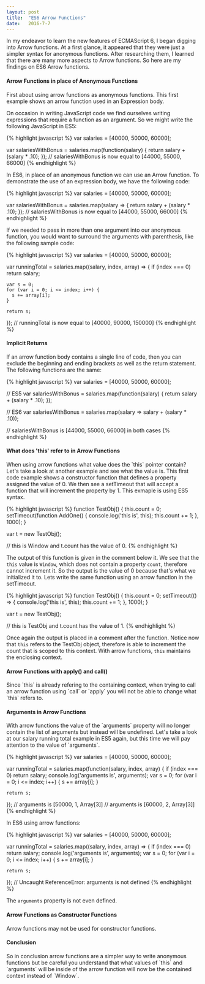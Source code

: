 ```yaml
---
layout: post
title:  "ES6 Arrow Functions"
date:   2016-7-7
---
```


<p class="intro"><span class="dropcap">I</span>n my endeavor to learn the new features of ECMAScript 6, I began digging into Arrow functions.  At a first glance, it appeared that they were just a simpler syntax for anonymous functions.  After researching them, I learned that there are many more aspects to Arrow functions.  So here are my findings on ES6 Arrow functions.</p>

<h4>Arrow Functions in place of Anonymous Functions</h4>
First about using arrow functions as anonymous functions.  This first example shows an arrow function used in an Expression body.

On occasion in writing JavaScript code we find ourselves writing expressions that require a function as an argument.  So we might write the following JavaScript in ES5:

{% highlight javascript %}
var salaries = [40000, 50000, 60000];

var salariesWithBonus = 
  salaries.map(function(salary) {
    return salary + (salary * .10);
  });
// salariesWithBonus is now equal to [44000, 55000, 66000]
{% endhighlight %}

In ES6, in place of an anonymous function we can use an Arrow function.  To demonstrate the use of an expression body, we have the following code:

{% highlight javascript %}
var salaries = [40000, 50000, 60000];

var salariesWithBonus = 
  salaries.map(salary => {
    return salary + (salary * .10);
  });
// salariesWithBonus is now equal to [44000, 55000, 66000]
{% endhighlight %}

If we needed to pass in more than one argument into our anonymous function, you would want to surround the arguments with parenthesis, like the following sample code:

{% highlight javascript %}
var salaries = [40000, 50000, 60000];

var runningTotal = 
  salaries.map((salary, index, array) => {
    if (index === 0) return salary;

    var s = 0;
    for (var i = 0; i <= index; i++) {
      s += array[i];
    }
    
    return s;
  });
// runningTotal is now equal to [40000, 90000, 150000]
{% endhighlight %}

<h4>Implicit Returns</h4>
If an arrow function body contains a single line of code, then you can exclude the beginning and ending brackets as well as the return statement.  The following functions are the same:

{% highlight javascript %}
var salaries = [40000, 50000, 60000];

// ES5
var salariesWithBonus = 
  salaries.map(function(salary) {
    return salary + (salary * .10);
  });

// ES6
var salariesWithBonus = 
  salaries.map(salary => salary + (salary * .10));

// salariesWithBonus is [44000, 55000, 66000] in both cases
{% endhighlight %}

<h4>What does 'this' refer to in Arrow Functions</h4>
When using arrow functions what value does the `this` pointer contain?  Let's take a look at another example and see what the value is.  This first code example shows a constructor function that defines a property assigned the value of 0.  We then see a setTimeout that will accept a function that will increment the property by 1.  This exmaple is using ES5 syntax.

{% highlight javascript %}
function TestObj() {
  this.count = 0;
  setTimeout(function AddOne() {
    console.log('this is', this);
    this.count += 1;
  }, 1000);
}

var t = new TestObj();

// this is Window and t.count has the value of 0.
{% endhighlight %}

The output of this function is given in the comment below it.  We see that the `this` value is `Window`, which does not contain a property `count`, therefore cannot increment it.  So the output is the value of 0 because that's what we initialized it to.  Lets write the same function using an arrow function in the setTimeout.

{% highlight javascript %}
function TestObj() {
  this.count = 0;
  setTimeout(() => {
    console.log('this is', this);
    this.count += 1;
  }, 1000);
}

var t = new TestObj();

// this is TestObj and t.count has the value of 1.
{% endhighlight %}

Once again the output is placed in a comment after the function.  Notice now that `this` refers to the TestObj object, therefore is able to increment the count that is scoped to this context.  With arrow functions, `this` maintains the enclosing context.

<h4>Arrow Functions with apply() and call()</h4>
Since `this` is already refering to the containing context, when trying to call an arrow function using `call` or `apply` you will not be able to change what `this` refers to.

<h4>Arguments in Arrow Functions</h4>
With arrow functions the value of the `arguments` property will no longer contain the list of arguments but instead will be undefined.  Let's take a look at our salary running total example in ES5 again, but this time we will pay attention to the value of `arguments`.

{% highlight javascript %}
var salaries = [40000, 50000, 60000];

var runningTotal = 
  salaries.map(function(salary, index, array) {
    if (index === 0) return salary;
    console.log('arguments is', arguments);
    var s = 0;
    for (var i = 0; i <= index; i++) {
      s += array[i];
    }
    
    return s;
  });
  // arguments is [50000, 1, Array[3]]
  // arguments is [60000, 2, Array[3]]
{% endhighlight %}

In ES6 using arrow functions:

{% highlight javascript %}
var salaries = [40000, 50000, 60000];

var runningTotal = 
  salaries.map((salary, index, array) => {
    if (index === 0) return salary;
    console.log('arguments is', arguments);
    var s = 0;
    for (var i = 0; i <= index; i++) {
      s += array[i];
    }
    
    return s;
  });
  // Uncaught ReferenceError: arguments is not defined
{% endhighlight %}

The `arguments` property is not even defined.

<h4>Arrow Functions as Constructor Functions</h4>
Arrow functions may not be used for constructor functions.

<h4>Conclusion</h4>
So in conclusion arrow functions are a simpler way to write anonymous functions but be careful you understand that what values of `this` and `arguments` will be inside of the arrow function will now be the contained context instead of `Window`.
